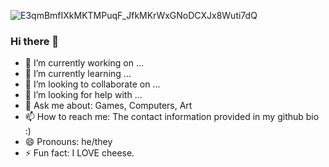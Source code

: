 ![E3qmBmfIXkMKTMPuqF_JfkMKrWxGNoDCXJx8Wuti7dQ](https://user-images.githubusercontent.com/11124303/148409062-8137f958-85c1-4662-8307-4e4c9e881f0b.jpg)


### Hi there 👋






- 🔭 I’m currently working on ...
- 🌱 I’m currently learning ...
- 👯 I’m looking to collaborate on ...
- 🤔 I’m looking for help with ...
- 💬 Ask me about: Games, Computers, Art
- 📫 How to reach me: The contact information provided in my github bio :)
- 😄 Pronouns: he/they
- ⚡ Fun fact: I LOVE cheese.

